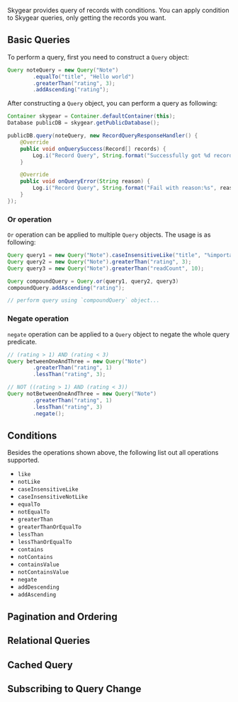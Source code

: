 Skygear provides query of records with conditions. You can apply condition to
Skygear queries, only getting the records you want.

<a name="basic-queries"></a>
## Basic Queries

To perform a query, first you need to construct a `Query` object:

```java
Query noteQuery = new Query("Note")
        .equalTo("title", "Hello world")
        .greaterThan("rating", 3);
        .addAscending("rating");
```

After constructing a `Query` object, you can perform a query as following:

```java
Container skygear = Container.defaultContainer(this);
Database publicDB = skygear.getPublicDatabase();

publicDB.query(noteQuery, new RecordQueryResponseHandler() {
    @Override
    public void onQuerySuccess(Record[] records) {
        Log.i("Record Query", String.format("Successfully got %d records", records.length));
    }

    @Override
    public void onQueryError(String reason) {
        Log.i("Record Query", String.format("Fail with reason:%s", reason));
    }
});
```

### Or operation

`Or` operation can be applied to multiple `Query` objects. The usage is as
following:

```java
Query query1 = new Query("Note").caseInsensitiveLike("title", "%important%");
Query query2 = new Query("Note").greaterThan("rating", 3);
Query query3 = new Query("Note").greaterThan("readCount", 10);

Query compoundQuery = Query.or(query1, query2, query3)
compoundQuery.addAscending("rating");

// perform query using `compoundQuery` object...
```

### Negate operation

`negate` operation can be applied to a `Query` object to negate the whole query
predicate.

```java
// (rating > 1) AND (rating < 3)
Query betweenOneAndThree = new Query("Note")
        .greaterThan("rating", 1)
        .lessThan("rating", 3);

// NOT ((rating > 1) AND (rating < 3))
Query notBetweenOneAndThree = new Query("Note")
        .greaterThan("rating", 1)
        .lessThan("rating", 3)
        .negate();

```

<a name="conditions"></a>
## Conditions

Besides the operations shown above, the following list out all operations supported.

- `like`
- `notLike`
- `caseInsensitiveLike`
- `caseInsensitiveNotLike`
- `equalTo`
- `notEqualTo`
- `greaterThan`
- `greaterThanOrEqualTo`
- `lessThan`
- `lessThanOrEqualTo`
- `contains`
- `notContains`
- `containsValue`
- `notContainsValue`
- `negate`
- `addDescending`
- `addAscending`

<a name="pagination-ordering"></a>
## Pagination and Ordering

<a name="relational-queries"></a>
## Relational Queries

<a name="cached-query"></a>
## Cached Query

<a name="subscription"></a>
## Subscribing to Query Change
